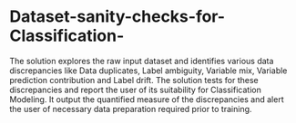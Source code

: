 # Dataset-sanity-checks-for-Classification-
The solution explores the raw input dataset and identifies various data discrepancies like Data duplicates, Label ambiguity, Variable mix, Variable prediction contribution and Label drift. The solution tests for these discrepancies and report the user of its suitability for Classification Modeling. It output the quantified measure of the discrepancies and alert the user of necessary data preparation required prior to training.
